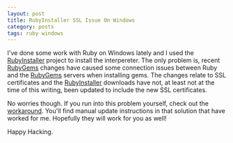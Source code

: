 ```yaml
---
layout: post
title: RubyInstaller SSL Issue On Windows 
category: posts
tags: ruby windows
---
```


I've done some work with Ruby on Windows lately and I used the [RubyInstaller] project to install the interpereter. The only problem is, recent [RubyGems] changes have caused some connection issues between Ruby and the [RubyGems] servers when installing gems.  The changes relate to SSL certificates and the [RubyInstaller] downloads have not, at least not at the time of this writing, been updated to include the new SSL certificates.  

No worries though.  If you run into this problem yourself, check out the [workaround].  You'll find manual update instructions in that solution that have worked for me.  Hopefully they will work for you as well!

Happy Hacking.

[RubyInstaller]: http://rubyinstaller.org/
[workaround]: https://gist.github.com/luislavena/f064211759ee0f806c88
[RubyGems]: https://rubygems.org/
